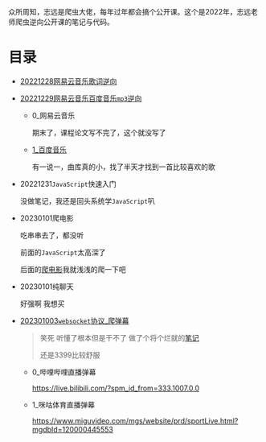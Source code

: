 众所周知，志远是爬虫大佬，每年过年都会搞个公开课。这个是2022年，志远老师爬虫逆向公开课的笔记与代码。

# 目录

- [20221228网易云音乐歌词逆向](20221228网易云音乐歌词逆向)

- [20221229网易云音乐百度音乐```mp3```逆向](20221229网易云音乐百度音乐mp3逆向)

  - 0_网易云音乐

    期末了，课程论文写不完了，这个就没写了

  - [1_百度音乐](20221229网易云音乐百度音乐mp3逆向/1_百度音乐)

    有一说一，曲库真的小，找了半天才找到一首比较喜欢的歌
  
- 20221231```JavaScript```快速入门

  没做笔记，我还是回头系统学```JavaScript```叭
  
- 20230101爬电影

  吃串串去了，都没听

  前面的```JavaScript```太高深了

  后面的[爬电影](https://www.1905.com/vod/play/441891.shtml?fr=vodhome_jsxftj_1)我就浅浅的爬一下吧
  
- 20230101纯聊天

  好强啊 我想买

- [202301003```websocket```协议_爬弹幕](202301003websocket协议_爬弹幕)

  > 笑死 听懂了根本但是干不了 做了个将个烂就的[笔记](./202301003websocket协议_爬弹幕/websocket协议_爬弹幕.md)
  >
  > 还是3399比较舒服

  - 0_哔哩哔哩直播弹幕

    https://live.bilibili.com/?spm_id_from=333.1007.0.0

  - 1_咪咕体育直播弹幕
  
    https://www.miguvideo.com/mgs/website/prd/sportLive.html?mgdbId=120000445553
  
    

